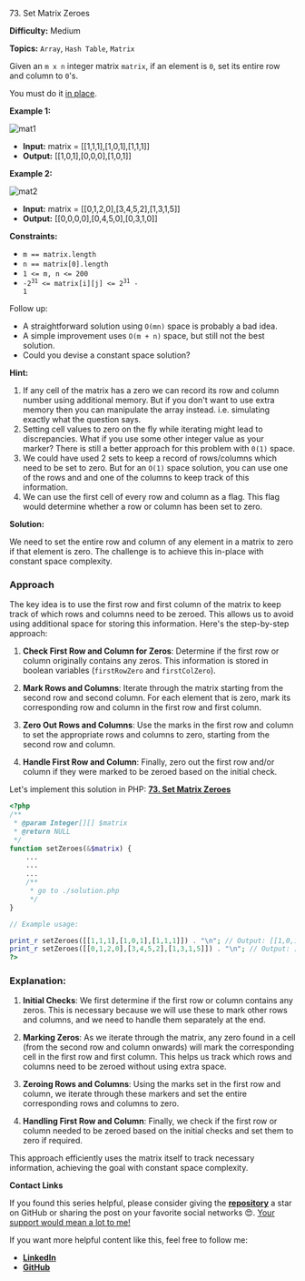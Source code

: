 73\. Set Matrix Zeroes

**Difficulty:** Medium

**Topics:** `Array`, `Hash Table`, `Matrix`

Given an `m x n` integer matrix `matrix`, if an element is `0`, set its entire row and column to `0`'s.

You must do it [in place](https://en.wikipedia.org/wiki/In-place_algorithm).

**Example 1:**

![mat1](https://assets.leetcode.com/uploads/2020/08/17/mat1.jpg)

- **Input:** matrix = [[1,1,1],[1,0,1],[1,1,1]]
- **Output:** [[1,0,1],[0,0,0],[1,0,1]]

**Example 2:**

![mat2](https://assets.leetcode.com/uploads/2020/08/17/mat2.jpg)

- **Input:** matrix = [[0,1,2,0],[3,4,5,2],[1,3,1,5]]
- **Output:** [[0,0,0,0],[0,4,5,0],[0,3,1,0]]



**Constraints:**

- `m == matrix.length`
- `n == matrix[0].length`
- `1 <= m, n <= 200`
- <code>-2<sup>31</sup> <= matrix[i][j] <= 2<sup>31</sup> - 1</code>

Follow up:

- A straightforward solution using `O(mn)` space is probably a bad idea.
- A simple improvement uses `O(m + n)` space, but still not the best solution.
- Could you devise a constant space solution?


**Hint:**
1. If any cell of the matrix has a zero we can record its row and column number using additional memory. But if you don't want to use extra memory then you can manipulate the array instead. i.e. simulating exactly what the question says.
2. Setting cell values to zero on the fly while iterating might lead to discrepancies. What if you use some other integer value as your marker? There is still a better approach for this problem with `0(1)` space.
3. We could have used 2 sets to keep a record of rows/columns which need to be set to zero. But for an `O(1)` space solution, you can use one of the rows and and one of the columns to keep track of this information.
4. We can use the first cell of every row and column as a flag. This flag would determine whether a row or column has been set to zero.



**Solution:**

We need to set the entire row and column of any element in a matrix to zero if that element is zero. The challenge is to achieve this in-place with constant space complexity.

### Approach
The key idea is to use the first row and first column of the matrix to keep track of which rows and columns need to be zeroed. This allows us to avoid using additional space for storing this information. Here's the step-by-step approach:

1. **Check First Row and Column for Zeros**: Determine if the first row or column originally contains any zeros. This information is stored in boolean variables (`firstRowZero` and `firstColZero`).

2. **Mark Rows and Columns**: Iterate through the matrix starting from the second row and second column. For each element that is zero, mark its corresponding row and column in the first row and first column.

3. **Zero Out Rows and Columns**: Use the marks in the first row and column to set the appropriate rows and columns to zero, starting from the second row and column.

4. **Handle First Row and Column**: Finally, zero out the first row and/or column if they were marked to be zeroed based on the initial check.

Let's implement this solution in PHP: **[73. Set Matrix Zeroes](https://github.com/mah-shamim/leet-code-in-php/tree/main/algorithms/000073-set-matrix-zeroes/solution.php)**

```php
<?php
/**
 * @param Integer[][] $matrix
 * @return NULL
 */
function setZeroes(&$matrix) {
    ...
    ...
    ...
    /**
     * go to ./solution.php
     */
}

// Example usage:

print_r setZeroes([[1,1,1],[1,0,1],[1,1,1]]) . "\n"; // Output: [[1,0,1],[0,0,0],[1,0,1]]
print_r setZeroes([[0,1,2,0],[3,4,5,2],[1,3,1,5]]) . "\n"; // Output: [[0,0,0,0],[0,4,5,0],[0,3,1,0]]
?>
```

### Explanation:

1. **Initial Checks**: We first determine if the first row or column contains any zeros. This is necessary because we will use these to mark other rows and columns, and we need to handle them separately at the end.

2. **Marking Zeros**: As we iterate through the matrix, any zero found in a cell (from the second row and column onwards) will mark the corresponding cell in the first row and first column. This helps us track which rows and columns need to be zeroed without using extra space.

3. **Zeroing Rows and Columns**: Using the marks set in the first row and column, we iterate through these markers and set the entire corresponding rows and columns to zero.

4. **Handling First Row and Column**: Finally, we check if the first row or column needed to be zeroed based on the initial checks and set them to zero if required.

This approach efficiently uses the matrix itself to track necessary information, achieving the goal with constant space complexity.

**Contact Links**

If you found this series helpful, please consider giving the **[repository](https://github.com/mah-shamim/leet-code-in-php)** a star on GitHub or sharing the post on your favorite social networks 😍. [Your support would mean a lot to me!](https://isolatedcompliments.com/v09uayg6h?key=a647d02f1aafcddaf10536d7cd00bd7c)

If you want more helpful content like this, feel free to follow me:

- **[LinkedIn](https://www.linkedin.com/in/arifulhaque/)**
- **[GitHub](https://github.com/mah-shamim)**